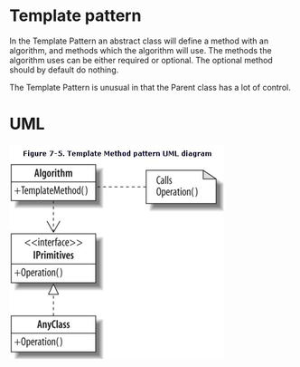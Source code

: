 # Template pattern

In the Template Pattern an abstract class will define a method with an algorithm, and methods which the algorithm will use.
The methods the algorithm uses can be either required or optional. The optional method should by default do nothing.

The Template Pattern is unusual in that the Parent class has a lot of control.

# UML

![Alt text](../../uml/template_method.jpg)
